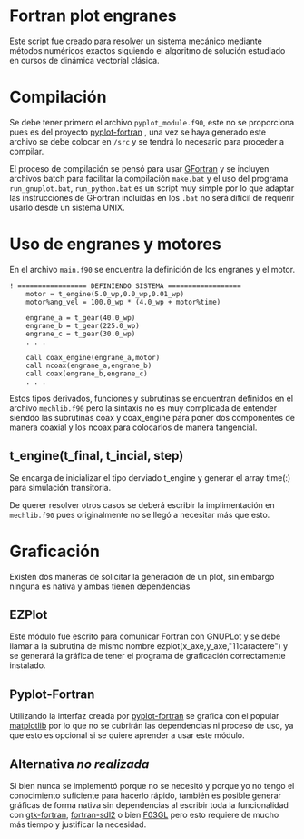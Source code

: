 # Fortran plot engranes
Este script fue creado para resolver un sistema 
mecánico mediante métodos numéricos exactos 
siguiendo el algoritmo de solución estudiado en 
cursos de dinámica vectorial clásica.

# Compilación
Se debe tener primero el archivo `pyplot_module.f90`, 
este no se proporciona pues es del proyecto [pyplot-fortran](https://github.com/jacobwilliams/pyplot-fortran)
, una vez se haya generado este archivo se debe colocar 
en `/src` y se tendrá lo necesario para proceder a compilar.

El proceso de compilación se pensó para usar 
[GFortran](https://gcc.gnu.org/fortran/) y se incluyen 
archivos batch para facilitar la compilación `make.bat` 
y el uso del programa `run_gnuplot.bat`, `run_python.bat` 
es un script muy simple por lo que adaptar las instrucciones 
de GFortran incluídas en los `.bat` no será difícil de 
requerir usarlo desde un sistema UNIX.

# Uso de engranes y motores
En el archivo `main.f90` se encuentra la definición 
de los engranes y el motor.
```Fortran
! ================= DEFINIENDO SISTEMA ==================
	motor = t_engine(5.0_wp,0.0_wp,0.01_wp)
	motor%ang_vel = 100.0_wp * (4.0_wp + motor%time)
	
	engrane_a = t_gear(40.0_wp)
	engrane_b = t_gear(225.0_wp)
	engrane_c = t_gear(30.0_wp)
	. . .
	
	call coax_engine(engrane_a,motor)	
	call ncoax(engrane_a,engrane_b)
	call coax(engrane_b,engrane_c)
	. . .
```
Estos tipos derivados, funciones y subrutinas se 
encuentran definidos en el archivo `mechlib.f90` 
pero la sintaxis no es muy complicada de entender 
sienddo las subrutinas coax y coax_engine para 
poner dos componentes de manera coaxial y los 
ncoax para colocarlos de manera tangencial.

## t_engine(t_final, t_incial, step)
Se encarga de inicializar el tipo derviado t_engine y
generar el array time(:) para simulación transitoria.

De querer resolver otros casos se deberá escribir 
la implimentación en `mechlib.f90` pues originalmente 
no se llegó a necesitar más que esto.

# Graficación
Existen dos maneras de solicitar la generación de un 
plot, sin embargo ninguna es nativa y ambas tienen 
dependencias

## EZPlot
Este módulo fue escrito para comunicar Fortran con 
GNUPLot y se debe llamar a la subrutina de mismo nombre 
ezplot(x_axe,y_axe,"11caractere") y se generará la 
gráfica de tener el programa de graficación correctamente 
instalado.

## Pyplot-Fortran
Utilizando la interfaz creada por [pyplot-fortran](https://github.com/jacobwilliams/pyplot-fortran) 
se grafica con el popular [matplotlib](https://github.com/matplotlib/matplotlib) 
por lo que no se cubrirán las dependencias ni proceso de uso, 
ya que esto es opcional si se quiere aprender a usar este módulo.

## Alternativa ***no realizada***
Si bien nunca se implementó porque no se necesitó y 
porque yo no tengo el conocimiento suficiente para 
hacerlo rápido, también es posible generar gráficas de 
forma nativa sin dependencias al escribir toda la funcionalidad con 
[gtk-fortran](https://github.com/vmagnin/gtk-fortran), 
[fortran-sdl2](https://github.com/interkosmos/fortran-sdl2) o bien 
[F03GL](http://www-stone.ch.cam.ac.uk/pub/f03gl/index.xhtml) pero 
esto requiere de mucho más tiempo y justificar la necesidad.
